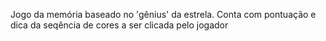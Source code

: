 Jogo da memória baseado no 'gênius' da estrela.
Conta com pontuação e dica da seqência de cores a ser clicada pelo jogador
